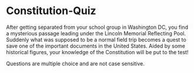 # Constitution-Quiz

After getting separated from your school group in Washington DC, you find a mysterious passage leading under the Lincoln Memorial Reflecting Pool. Suddenly what was supposed to be a normal field trip becomes a quest to save one of the important documents in the United States. Aided by some historical figures, your knowledge of the Constitution will be put to the test!

Questions are multiple choice and are not case sensitive. 
